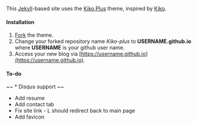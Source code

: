 This [Jekyll](http://jekyllrb.com)-based site uses the [Kiko Plus](https://aweekj.github.io/Kiko-plus) theme, inspired by [Kiko](http://github.com/gfjaru/Kiko). 

#### Installation

1. [Fork](https://github.com/AWEEKJ/Kiko-plus/fork) the theme.
2. Change your forked repository name _Kiko-plus_ to __USERNAME.github.io__ where
   __USERNAME__ is your github user name.
3. Access your new blog via [https://username.github.io](https://username.github.io).

#### To-do

~~ * Disqus support ~~
* Add resume
* Add contact tab
* Fix site link - L should redirect back to main page 
* Add favicon